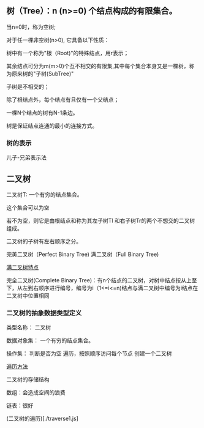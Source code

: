 
## 树（Tree）：n (n>=0) 个结点构成的有限集合。

当n=0时，称为空树;

对于任一棵非空树(n>0), 它具备以下性质：

树中有一个称为"根（Root)"的特殊结点，用r表示；

其余结点可分为m(m>0)个互不相交的有限集,其中每个集合本身又是一棵树，称为原来树的"子树(SubTree)"

子树是不相交的；

除了根结点外，每个结点有且仅有一个父结点；

一棵N个结点的树有N-1条边。

树是保证结点连通的最小的连接方式。

### 树的表示
儿子-兄弟表示法

## 二叉树
二叉树T: 一个有穷的结点集合。

这个集合可以为空

若不为空，则它是由根结点和称为其左子树Tl 和右子树Tr的两个不想交的二叉树组成。

二叉树的子树有左右顺序之分。

完美二叉树（Perfect Binary Tree) 满二叉树（Full Binary Tree)

[满二叉树特点](./../image/full-tree.png)

完全二叉树(Complete Binary Tree)：有n个结点的二叉树，对树中结点按从上至下，从左到右顺序进行编号，编号为i（1<=i<=n)结点与满二叉树中编号为i结点在二叉树中位置相同

### 二叉树的抽象数据类型定义

类型名称： 二叉树

数据对象集： 一个有穷的结点集合。

操作集：
判断是否为空
遍历，按照顺序访问每个节点
创建一个二叉树

[遍历方法](./../image/traverse.png)

二叉树的存储结构

数组：会造成空间的浪费

链表：很好

(二叉树的遍历)[./traverse1.js]